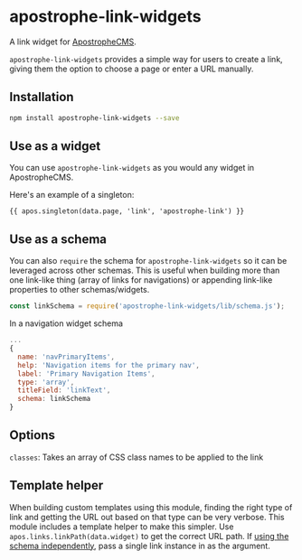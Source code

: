 # apostrophe-link-widgets

A link widget for [ApostropheCMS](http://apostrophecms.org/).

`apostrophe-link-widgets` provides a simple way for users to create a link, giving them the option to choose a page or enter a URL manually.

## Installation

```bash
npm install apostrophe-link-widgets --save
```

## Use as a widget
You can use `apostrophe-link-widgets` as you would any widget in ApostropheCMS.

Here's an example of a singleton:

```nunjucks
{{ apos.singleton(data.page, 'link', 'apostrophe-link') }}
```

## Use as a schema
You can also `require` the schema for `apostrophe-link-widgets` so it can be leveraged across other schemas. This is useful when building more than one link-like thing (array of links for navigations) or appending link-like properties to other schemas/widgets.

```js
const linkSchema = require('apostrophe-link-widgets/lib/schema.js');
```
In a navigation widget schema

```js
...
{
  name: 'navPrimaryItems',
  help: 'Navigation items for the primary nav',
  label: 'Primary Navigation Items',
  type: 'array',
  titleField: 'linkText',
  schema: linkSchema
}
```

## Options

`classes`: Takes an array of CSS class names to be applied to the link

## Template helper

When building custom templates using this module, finding the right type of link and getting the URL out based on that type can be very verbose. This module includes a template helper to make this simpler. Use `apos.links.linkPath(data.widget)` to get the correct URL path. If [using the schema independently](#use-as-a-schema), pass a single link instance in as the argument.
